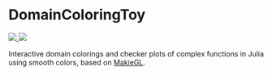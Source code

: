 <h1>DomainColoringToy</h1>
<p>
  <a href="https://eprovst.github.io/DomainColoring.jl/stable/dct">
    <img src="https://img.shields.io/badge/docs-stable-green.svg"/>
  </a>
  <a href="https://eprovst.github.io/DomainColoring.jl/dev/dct">
    <img src="https://img.shields.io/badge/docs-dev-blue.svg"/>
  </a>
</p>
<p>
  Interactive domain colorings and checker plots of complex functions in Julia using smooth colors,
  based on <a href="https://makie.org/">MakieGL</a>.
</p>
